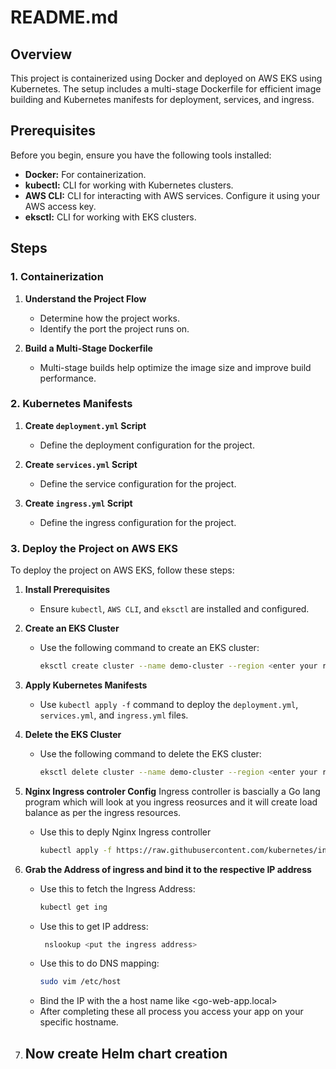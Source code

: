 # README.md

## Overview

This project is containerized using Docker and deployed on AWS EKS using Kubernetes. The setup includes a multi-stage Dockerfile for efficient image building and Kubernetes manifests for deployment, services, and ingress.

## Prerequisites

Before you begin, ensure you have the following tools installed:

- **Docker:** For containerization.
- **kubectl:** CLI for working with Kubernetes clusters.
- **AWS CLI:** CLI for interacting with AWS services. Configure it using your AWS access key.
- **eksctl:** CLI for working with EKS clusters.

## Steps

### 1. Containerization

1. **Understand the Project Flow**
   - Determine how the project works.
   - Identify the port the project runs on.

2. **Build a Multi-Stage Dockerfile**
   - Multi-stage builds help optimize the image size and improve build performance.

### 2. Kubernetes Manifests

1. **Create `deployment.yml` Script**
   - Define the deployment configuration for the project.

2. **Create `services.yml` Script**
   - Define the service configuration for the project.

3. **Create `ingress.yml` Script**
   - Define the ingress configuration for the project.

### 3. Deploy the Project on AWS EKS

To deploy the project on AWS EKS, follow these steps:

1. **Install Prerequisites**
   - Ensure `kubectl`, `AWS CLI`, and `eksctl` are installed and configured.

2. **Create an EKS Cluster**
   - Use the following command to create an EKS cluster:
     ```sh
     eksctl create cluster --name demo-cluster --region <enter your region like ap-south-1>
     ```

3. **Apply Kubernetes Manifests**
   - Use `kubectl apply -f` command to deploy the `deployment.yml`, `services.yml`, and `ingress.yml` files.

4. **Delete the EKS Cluster**
   - Use the following command to delete the EKS cluster:
     ```sh
     eksctl delete cluster --name demo-cluster --region <enter your region which you used above>
     ```
5. **Nginx Ingress controler Config**
    Ingress controller is bascially a Go lang program which will look at you ingress reosurces and  it will create load balance as per the ingress resources.

   - Use this to deply Nginx Ingress controller
      ```sh
      kubectl apply -f https://raw.githubusercontent.com/kubernetes/ingress-nginx/controller-v1.11.1/deploy/static/provider/aws/deploy.yaml
      ```
6. **Grab the Address of ingress and bind it to the respective IP address**
   - Use this to fetch the Ingress Address:
      ```sh
      kubectl get ing
      ```
   - Use this to get IP address:
     ```sh
      nslookup <put the ingress address>
      ```
   - Use this to do DNS mapping:
     ```sh
     sudo vim /etc/host
     ```
   - Bind the IP with the a host name like <go-web-app.local>
   - After completing these all process you access your app on your specific hostname.

7. **Now create Helm chart creation**
   - 
